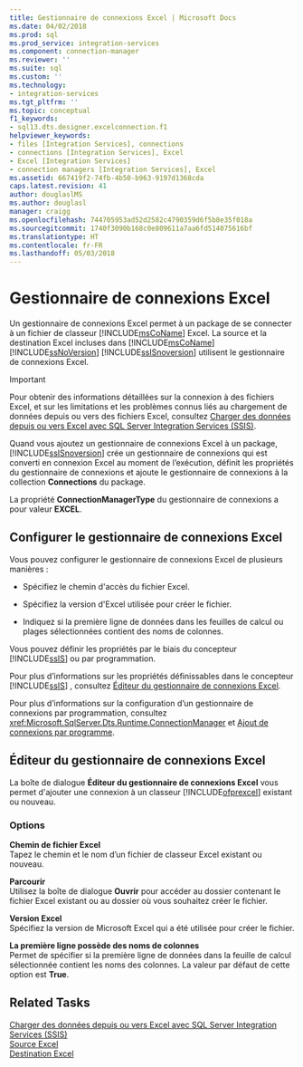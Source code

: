 ```yaml
---
title: Gestionnaire de connexions Excel | Microsoft Docs
ms.date: 04/02/2018
ms.prod: sql
ms.prod_service: integration-services
ms.component: connection-manager
ms.reviewer: ''
ms.suite: sql
ms.custom: ''
ms.technology:
- integration-services
ms.tgt_pltfrm: ''
ms.topic: conceptual
f1_keywords:
- sql13.dts.designer.excelconnection.f1
helpviewer_keywords:
- files [Integration Services], connections
- connections [Integration Services], Excel
- Excel [Integration Services]
- connection managers [Integration Services], Excel
ms.assetid: 667419f2-74fb-4b50-b963-9197d1368cda
caps.latest.revision: 41
author: douglaslMS
ms.author: douglasl
manager: craigg
ms.openlocfilehash: 744705953ad52d2582c4790359d6f5b8e35f018a
ms.sourcegitcommit: 1740f3090b168c0e809611a7aa6fd514075616bf
ms.translationtype: HT
ms.contentlocale: fr-FR
ms.lasthandoff: 05/03/2018
---
```

# <a name="excel-connection-manager"></a>Gestionnaire de connexions Excel
  Un gestionnaire de connexions Excel permet à un package de se connecter à un fichier de classeur [!INCLUDE[msCoName](../../includes/msconame-md.md)] Excel. La source et la destination Excel incluses dans [!INCLUDE[msCoName](../../includes/msconame-md.md)] [!INCLUDE[ssNoVersion](../../includes/ssnoversion-md.md)] [!INCLUDE[ssISnoversion](../../includes/ssisnoversion-md.md)] utilisent le gestionnaire de connexions Excel.  
 
> [!IMPORTANT]
> Pour obtenir des informations détaillées sur la connexion à des fichiers Excel, et sur les limitations et les problèmes connus liés au chargement de données depuis ou vers des fichiers Excel, consultez [Charger des données depuis ou vers Excel avec SQL Server Integration Services (SSIS)](../load-data-to-from-excel-with-ssis.md).

 Quand vous ajoutez un gestionnaire de connexions Excel à un package, [!INCLUDE[ssISnoversion](../../includes/ssisnoversion-md.md)] crée un gestionnaire de connexions qui est converti en connexion Excel au moment de l’exécution, définit les propriétés du gestionnaire de connexions et ajoute le gestionnaire de connexions à la collection **Connections** du package.  
  
 La propriété **ConnectionManagerType** du gestionnaire de connexions a pour valeur **EXCEL**.  
  
## <a name="configure-the-excel-connection-manager"></a>Configurer le gestionnaire de connexions Excel  
 Vous pouvez configurer le gestionnaire de connexions Excel de plusieurs manières :  
  
-   Spécifiez le chemin d'accès du fichier Excel.  
  
-   Spécifiez la version d'Excel utilisée pour créer le fichier.  
  
-   Indiquez si la première ligne de données dans les feuilles de calcul ou plages sélectionnées contient des noms de colonnes.  
  
 Vous pouvez définir les propriétés par le biais du concepteur [!INCLUDE[ssIS](../../includes/ssis-md.md)] ou par programmation.  
  
 Pour plus d’informations sur les propriétés définissables dans le concepteur [!INCLUDE[ssIS](../../includes/ssis-md.md)] , consultez [Éditeur du gestionnaire de connexions Excel](../../integration-services/connection-manager/excel-connection-manager-editor.md).  
  
 Pour plus d’informations sur la configuration d’un gestionnaire de connexions par programmation, consultez <xref:Microsoft.SqlServer.Dts.Runtime.ConnectionManager> et [Ajout de connexions par programme](../../integration-services/building-packages-programmatically/adding-connections-programmatically.md).  
  
## <a name="excel-connection-manager-editor"></a>Éditeur du gestionnaire de connexions Excel
  La boîte de dialogue **Éditeur du gestionnaire de connexions Excel** vous permet d'ajouter une connexion à un classeur [!INCLUDE[ofprexcel](../../includes/ofprexcel-md.md)] existant ou nouveau.  
  
### <a name="options"></a>Options  
 **Chemin de fichier Excel**  
 Tapez le chemin et le nom d’un fichier de classeur Excel existant ou nouveau.  
   
 **Parcourir**  
 Utilisez la boîte de dialogue **Ouvrir** pour accéder au dossier contenant le fichier Excel existant ou au dossier où vous souhaitez créer le fichier.  
  
 **Version Excel**  
 Spécifiez la version de Microsoft Excel qui a été utilisée pour créer le fichier.  
  
 **La première ligne possède des noms de colonnes**  
 Permet de spécifier si la première ligne de données dans la feuille de calcul sélectionnée contient les noms des colonnes. La valeur par défaut de cette option est **True**.  
  
## <a name="related-tasks"></a>Related Tasks  
[Charger des données depuis ou vers Excel avec SQL Server Integration Services (SSIS)](../load-data-to-from-excel-with-ssis.md)  
[Source Excel](../data-flow/excel-source.md)  
[Destination Excel](../data-flow/excel-destination.md)

